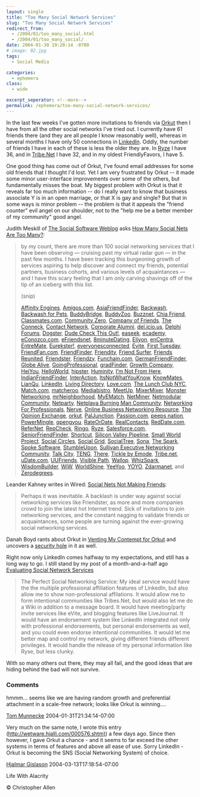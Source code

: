 ```yaml
---
layout: single
title: "Too Many Social Network Services"
slug: "Too Many Social Network Services"
redirect_from:
  - /2004/01/too_many_social.html
  - /2004/01/too_many_social/
date: 2004-01-30 19:20:14 -0700
# image: 02.jpg
tags: 
  - Social Media

categories:
  - ephemera
class:
  - wide

excerpt_seperator: <!--more-->
permalink: /ephemera/too-many-social-network-services/
---
```


In the last few weeks I've gotten more invitations to friends via [Orkut](https://web.archive.org/web/20070202233602/http://www.orkut.com/GLogin.aspx?done=http://www.orkut.com/Community.aspx?cmm=1289) then I have from all the other social networks I've tried out. I currently have 61 friends there (and they are all people I know reasonably well), whereas in several months I have only 50 connections in [LinkedIn](http://www.linkedin.com/profile?viewProfile=&key=62844). Oddly, the number of friends I have in each of these is less the older they are. In [Ryze](http://www.ryze.com/go/ChristopherA) I have 36, and in [Tribe.Net](https://web.archive.org/web/20060526213020/http://people.tribe.net/christophera) I have 32, and in my oldest FriendlyFavors, I have 5.

One good thing has come out of Orkut, I've found email addresses for some old friends that I thought I'd lost. Yet I am very frustrated by Orkut -- it made some minor user-interface improvements over some of the others, but fundamentally misses the boat. My biggest problem with Orkut is that it reveals far too much information -- do I really want to know that business associate Y is in an open marriage, or that X is gay and single? But that in some ways is minor problem -- the problem is that it appeals the "friend counter" evil angel on our shoulder, not to the "help me be a better member of my community" good angel.

Judith Meskill of [The Social Software Weblog]() asks [How Many Social Nets Are Too Many?](https://web.archive.org/web/20060719153921/http://socialsoftware.weblogsinc.com/2004/01/28/how-many-social-nets-are-too-many/):  

> by my count, there are more than 100 social networking services that I have been observing — cruising past my virtual radar gun — in the past few months. I have been tracking this burgeoning growth of services aspiring to help discover and connect my friends, potential partners, business cohorts, and various levels of acquaintances — and I have this scary feeling that I am only carving shavings off of the tip of an iceberg with this list.
> 
> (snip)
> 
> [Affinity Engines](http://www.affinityengines.com/ "Affinity Engines"), [Amigos.com](http://amigos.com/ "Amigos.com"), [AsiaFriendFinder](http://www.asiafriendfinder.com/ "AsiaFriendFinder"), [Backwash](https://web.archive.org/web/20060709034839/http://www.backwash.com/index.php "Backwash"), [Backwash for Pets](https://web.archive.org/web/20040202040017/http://backwashpets.com/magazine.php "Backwash for Pets"), [BuddyBridge](http://www.buddybridge.com/ "BuddyBridge"), [BuddyZoo](https://web.archive.org/web/20060105033328/http://buddyzoo.com/ "BuddyZoo"), [Buzznet](http://buzznet.com/ "Buzznet"), [Chia Friend](https://web.archive.org/web/20040602204431/http://www.chipleaders.com/ "Chia Friend"), [Classmates.com](http://www.classmates.com/ "Classmates.com"), [Community Zero](https://web.archive.org/web/20050207023959/http://www.communityzero.com/ "Community Zero"), [Company of Friends](https://web.archive.org/web/20040703001119/http://www.fastcompany.com/cof/ "Company of Friends"), [The Conneck](https://web.archive.org/web/20061110235730/http://www.theconneck.com/ "The Conneck"), [Contact Network](http://www.contactnetworkcorp.com/ "Contact Network"), [Corporate Alumni](https://web.archive.org/web/20040611071838/http://www.corporatealumni.com/ "Corporate Alumni"), [del.icio.us](http://del.icio.us/doc/about "del.icio.us"), [Delphi Forums](http://www.delphiforums.com/ "Delphi Forums"), [Dogster](http://www.dogster.com/ "Dogster"), [Dude Check This Out!](http://www.dudecheckthisout.com/ "Dude Check This Out"), [easeek](https://web.archive.org/web/20150315053148/http://www.easeek.com/ "easeek"), [ecademy](http://www.ecademy.com/ "ecademy"), [eConozco.com](https://web.archive.org/web/20120205031116/http://www.xing.com/es/ "eConozco.com"), [eFriendsnet](https://web.archive.org/web/20210624113840/http://www.efriendsnet.com/ "eFriendsnet"), [8minuteDating](http://www.8minutedating.com/ "8minuteDating"), [Eliyon](https://web.archive.org/web/20041105112707/http://www.eliyon.com/PublicSite/noflash.asp "Eliyon"), [enCentra](http://www.encentra.com/ "enCentra"), [EntreMate](http://www.entremate.com/ "EntreMate"), [Eurekster!](http://eurekster.com/ "Eurekster!"), [everyonesconnected](http://www.everyonesconnected.com/ "everyonesconnected"), [Evite](http://www.evite.com/ "Evite"), [First Tuesday](http://firsttuesday.com/ "First Tuesday"), [FriendFan.com](http://www.friendfan.com/ "FriendFan.com"), [FriendFinder](http://friendfinderinc.com/corporate/ "FriendFinder"), [Friendity](https://web.archive.org/web/20040214222053/http://friendity.de/index.jsp "Friendity"), [Friend Surfer](http://www.friendsurfer.com/ "Friend Surfer"), [Friends Reunited](http://www.friendsreunited.com/ "Friends Reunited"), [Friendster](http://www.friendster.com/index.jsp "Friendster"), [Friendzy](http://www.friendzy.com/ "Friendzy"), [Funchain.com](http://www.funchain.com/ "Funchain.com"), [GermanFriendFinder](http://www.germanfriendfinder.com/ "GermanFriendFinder"), [Globe Alive](http://www.globealive.com/ "Globe Alive"), [GoingProfessional](http://www.goingprofessional.com/ "GoingProfessional"), [gradFinder](http://www.gradfinder.com/ "gradFinder"), [Growth Company](http://www.growingco.com/ "Growth Company"), [HeiYou](https://web.archive.org/web/20110208025406/http://www.heiyou.com/ "HeiYou"), [HelloWorld](http://www.helloworld.com/ "HelloWorld"), [hipster](https://web.archive.org/web/20050209122157/http://www.hipstir.com/ "hipster"), [Huminity](https://web.archive.org/web/20160316165230/http://www.huminity.com/ "Huminity"), [I’m Not From Here](http://www.imnotfromhere.com/ "I'm Not From Here"), [IndianFriendFinder](http://www.indianfriendfinder.com/ "IndianFriendFinder"), [InterAction](http://www.interfacesoftware.com/products/interaction/ia_summary.cfm "InterAction"), [ItsNotWhatYouKnow](http://www.itsnotwhatyouknow.com/ "ItsNotWhatYouKnow"), [KnowMates](https://web.archive.org/web/20070201211040/http://www.knowmates.com/ "KnowMates"), [LianQu](https://web.archive.org/web/20070605233621/http://www.lianqu.com.cn/index.aspx?ReturnUrl=%2fhome.aspx "LianQu"), [LinkedIn](https://www.linkedin.com/ "LinkedIn"), [Living Directory](http://www.livingdirectory.org/ "Living Directory"), [Love.com](http://love.com/ "Love.com"), [The Lunch Club NYC](https://web.archive.org/web/20040612103146/http://thelunchclub.net/clubhouse/ "The Lunch Club NYC"), [Match.com](http://match.com/ "Match.com"), [matcheroo](http://www.matcheroo.com/ "matcheroo"), [Mediabistro](http://mediabistro.com/ "Mediabistro"), [MeetUp](http://www.meetup.com/ "MeetUp"), [MixerMixer](http://www.mixermixer.com/ "MixerMixer"), [Monster Networking](https://web.archive.org/web/20060810125900/http://network.monster.com/Error.aspx?M=404&G=a83848a3-3403-4f25-a2e4-113e3ca70042&N=401REKEES "Monster Networking"), [mrNeighborhood](http://www.mrneighborhood.com/ "mrNeighborhood"), [MyEMatch](http://www.myematch.com/ "MyEMatch"), [NetMiner](http://www.netminer.com/ "NetMiner"), [Netmodular Community](https://web.archive.org/web/20060206010415/http://www.netmodular.com/ "Netmodular Community"), [Netparty](http://www.netparty.com/ "Netparty"), [Netplaya Burning Man Community](http://www.netplaya.com/ "Netplaya Burning Man Community"), [Networking For Professionals](https://web.archive.org/web/20050206013449/http://www.networkingforprofessionals.com/ "Networking For Professionals"), [Nerve](http://www.nerve.com/ "Nerve"), [Online Business Networking Resource](https://web.archive.org/web/20031221122518/http://onlinebusinessnetworking.com/ "Online Business Networking Resource"), [The Opinion Exchange](https://www.opinion-exchange.com/ "The Opinion Exchange"), [orkut](http://www.orkut.com/ "orkut"), [PalJunction](http://www.paljunction.com/ "PalJunction"), [Passion.com](http://passion.com/ "Passion.com"), [peeps nation](http://www.peepsnation.com/ "peeps nation"), [PowerMingle](https://web.archive.org/web/20051218025616/http://www.powermingle.com/browsercatcher.asp?camefrom=/home.asp? "PowerMingle"), [qpengyou](https://web.archive.org/web/20111105131035/http://www.qpengyou.com/ "qpengyou"), [RateOrDate](http://www.rateordate.com/ "RateOrDate"), [RealContacts](https://web.archive.org/web/20060514223830/http://jobs.realcontacts.com/home.asp "RealContacts"), [RedDate.com](https://web.archive.org/web/20050831224353/http://www.reddate.com/ "RedDate.com"), [ReferNet](http://www.refernet.net/ "ReferNet"), [RepCheck](https://web.archive.org/web/20080712103715/http://www.repcheck.com/ "RepCheck"), [Ringo](https://web.archive.org/web/20060205021721/http://www.ringo.com/ "Ringo"), [Ryze](http://www.ryze.com/ "Ryze"), [Salesforce.com](https://web.archive.org/web/20040611101248/http://www.salesforce.com/us/index.jsp "Salesforce.com"), [SeniorFriendFinder](http://www.seniorfriendfinder.com/ "SeniorFriendFinder"), [Shortcut](http://www.shortcut.nu/ "Shortcut"), [Silicon Valley Pipeline](https://web.archive.org/web/20050507123831/http://www.siliconvalleypipeline.com/ "Silicon Valley Pipeline"), [Small World Project](https://web.archive.org/web/20050207003744/http://smallworld.columbia.edu/ "Small World Project"), [Social Circles](https://web.archive.org/web/20080726072505/http://www.socialcircles.com/ "Social Circles"), [Social Grid](http://www.socialgrid.com/ "Social Grid"), [SocialTree](http://socialtree.com/ "SocialTree"), [Sona](http://www.sona.com/ "Sona"), [The Spark](http://www.thespark.com/ "The Spark"), [Spoke Software](https://web.archive.org/web/20220729132646/https://www.spoke.com/ "Spoke Software"), [StumbleUpon](https://web.archive.org/web/20121031233826/http://www.stumbleupon.com/ "StumbleUpon"), [Sullivan Executive Networking Community](https://web.archive.org/web/20050207011720/http://www.sullivanexecutive.com/community.html "Sullivan Executive Networking Community"), [Talk City](http://www.talkcity.com/ "Talk City"), [TENG](https://web.archive.org/web/20050209085109/http://www.theteng.org/ "TENG"), [There](http://www.there.com/ "There"), [Tickle by Emode](https://web.archive.org/web/20040613030800/http://web.tickle.com/ "Tickle by Emode"), [Tribe.net](https://web.archive.org/web/20070714064333/http://cluster.tribe.net/tribe/servlet/template/pub%2Cpcard%2CBasics.vm?personid=ce34093a-3c72-4954-b52f-3d6bc51884af "Tribe.net"), [uDate.com](http://www.udate.com/ "uDate.com"), [UUFriends](http://www.uufriends.com/ "UUFriends"), [Visible Path](http://www.visiblepath.com/ "visiblepath"), [Wallop](http://mywallop.com/ "Wallop"), [WhizSpark](http://www.whizspark.com/ "WhizSpark"), [WisdomBuilder](https://web.archive.org/web/20060103024036/http://www.wisdombuilder.com/ "WisdomBuilder"), [WiW](https://web.archive.org/web/20090419035123/http://iwiw.hu/pages/user/login.jsp "WiW"), [WorldShine](http://www.worldshine.com/ "WorldShine (the rebirth of sixdegrees.com)"), [YeeYoo](https://web.archive.org/web/20040604165859/http://yeeyoo.com/ "YeeYoo"), [YOYO](https://web.archive.org/web/20040630051013/http://www.yoyonet.cn/index.jsp "YOYO"), [Zdarmanet](http://www.zdarmanet.net/ "Zdarmanet"), and [Zerodegrees](http://www.zerodegrees.com/ "Zerodegrees").

Leander Kahney writes in Wired: [Social Nets Not Making Friends](https://web.archive.org/web/20060604050213/http://www.wired.com/news/culture/0,1284,62070,00.html?tw=wn_tophead_3 "Wired News: Social Nets Not Making Friends"):  

> Perhaps it was inevitable. A backlash is under way against social networking services like Friendster, as more and more companies crowd to join the latest hot Internet trend. Sick of invitations to join networking services, and the constant nagging to validate friends or acquaintances, some people are turning against the ever-growing social networking services.

Danah Boyd rants about Orkut in [Venting My Contempt for Orkut](http://www.zephoria.org/thoughts/archives/2004/01/30/venting_my_contempt_for_orkut.html) and uncovers a [security hole](http://www.zephoria.org/thoughts/archives/2004/01/30/orkut_pissyness_round_2.html) in it as well.

Right now only LinkedIn comes halfway to my expectations, and still has a long way to go. I still stand by my post of a month-and-a-half ago [Evaluating Social Network Services](/2003/12/evaluating_soci.html)  

> The Perfect Social Networking Service: My ideal service would have the the multiple professional affiliation features of LinkedIn, but also allow me to show non-professional affilations. It would allow me to form intentional communities like Tribes.Net, but would also let me do a Wiki in addition to a message board. It would have meeting/party invite services like eVite, and blogging features like LiveJournal. It would have an endorsement system like LinkedIn integrated not only with professional endorsements, but personal endorsements as well, and you could even endorse intentional communities. It would let me better map and control my network, giving different friends different privileges. It would handle the release of my personal information like Ryse, but less clunky.

With so many others out there, they may all fail, and the good ideas that are hiding behind the bad will not survive.  

### Comments

hmmm... seems like we are having random growth and preferential attachment in a scale-free network; looks like Orkut is winning....

[Tom Munnecke](https://web.archive.org/web/20070209005729/http://www.munnecke.com/blog) 2004-01-31T21:34:14-07:00

Very much on the same note, I wrote this entry ([http://wetware.hjalli.com/000576.shtm)](https://web.archive.org/web/20040604024950/http://wetware.hjalli.com/000576.shtml)) a few days ago. Since then however, I gave Orkut a chance - and it seems to far exceed the other systems in terms of features and above all ease of use. Sorry LinkedIn - Orkut is becoming the SNS (Social Networking System) of choice.

[Hjalmar Gislason](http://wetware.hjalli.com) 2004-03-13T17:18:54-07:00

Life With Alacrity

© Christopher Allen
